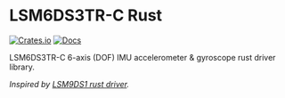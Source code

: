# LSM6DS3TR-C Rust

[![Crates.io](https://img.shields.io/crates/v/lsm6ds3tr)](https://crates.io/crates/lsm6ds3tr)
[![Docs](https://docs.rs/lsm6ds3tr/badge.svg)](https://docs.rs/lsm6ds3tr/latest/lsm6ds3tr/)

LSM6DS3TR-C 6-axis (DOF) IMU accelerometer & gyroscope rust driver library.

_Inspired by [LSM9DS1 rust driver](https://github.com/lonesometraveler/lsm9ds1)._
